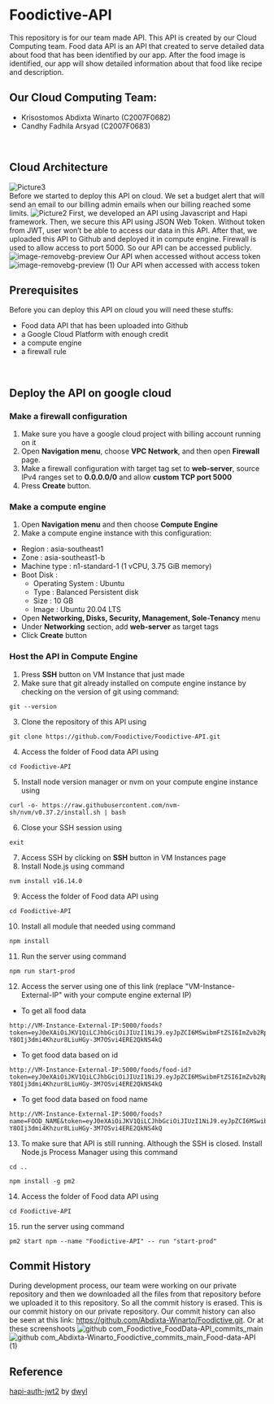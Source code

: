 # Foodictive-API
This repository is for our team made API. This API is created by our Cloud Computing team. Food data API is an API that created to serve detailed data about food that has been identified by our app. After the food image is identified, our app will show detailed information about that food like recipe and description.
<br />

## Our Cloud Computing Team:
- Krisostomos Abdixta Winarto (C2007F0682)
- Candhy Fadhila Arsyad (C2007F0683)
<br />

## Cloud Architecture
![Picture3](https://user-images.githubusercontent.com/105838486/172575193-c952b52d-2aa9-4e65-bfdd-11498990cb94.png)<br />
Before we started to deploy this API on cloud. We set a budget alert that will send an email to our billing admin emails when our billing reached some limits.
![Picture2](https://user-images.githubusercontent.com/105838486/172574678-ec4448aa-470f-42d3-bffd-f76c1d241089.png)
First, we developed an API using Javascript and Hapi framework. Then, we secure this API using JSON Web Token. Without token from JWT, user won’t be able to access our data in this API. After that, we uploaded this API to Github and deployed it in compute engine. Firewall is used to allow access to port 5000. So our API can be accessed publicly.
![image-removebg-preview](https://user-images.githubusercontent.com/105838486/172991663-a1c60d66-135a-46d9-a85f-3303c950d23a.png)
Our API when accessed without access token
![image-removebg-preview (1)](https://user-images.githubusercontent.com/105838486/172991862-741279fa-4798-4ffc-ab57-5f3a62a4dd69.png)
Our API when accessed with access token

## Prerequisites
Before you can deploy this API on cloud you will need these stuffs:
- Food data API that has been uploaded into Github
- a Google Cloud Platform with enough credit
- a compute engine
- a firewall rule
<br />

## Deploy the API on google cloud
### Make a firewall configuration
1. Make sure you have a google cloud project with billing account running on it
2. Open **Navigation menu**, choose **VPC Network**, and then open **Firewall** page.
3. Make a firewall configuration with target tag set to **web-server**, source IPv4 ranges set to **0.0.0.0/0** and allow **custom TCP port 5000**
4. Press **Create** button.

### Make a compute engine
1. Open **Navigation menu** and then choose **Compute Engine**
2. Make a compute engine instance with this configuration:
- Region : asia-southeast1
- Zone : asia-southeast1-b
- Machine type : n1-standard-1 (1 vCPU, 3.75 GiB memory)
- Boot Disk : 
  * Operating System : Ubuntu
  * Type : Balanced Persistent disk
  * Size : 10 GB
  * Image : Ubuntu 20.04 LTS
- Open **Networking, Disks, Security, Management, Sole-Tenancy** menu
- Under **Networking** section, add **web-server** as target tags
- Click **Create** button

### Host the API in Compute Engine
1. Press **SSH** button on VM Instance that just made
2. Make sure that git already installed on compute engine instance by checking on the version of git using command:
```
git --version
```
3. Clone the repository of this API using
```
git clone https://github.com/Foodictive/Foodictive-API.git
```
4. Access the folder of Food data API using
```
cd Foodictive-API
``` 
5. Install node version manager or nvm on your compute engine instance using
```
curl -o- https://raw.githubusercontent.com/nvm-sh/nvm/v0.37.2/install.sh | bash
```
6. Close your SSH session using
```
exit
```
7. Access SSH by clicking on **SSH** button in VM Instances page
8. Install Node.js using command
```
nvm install v16.14.0
```
9. Access the folder of Food data API using
```
cd Foodictive-API
```
10. Install all module that needed using command
```
npm install
```
11. Run the server using command
```
npm run start-prod
```
12. Access the server using one of this link (replace "VM-Instance-External-IP" with your compute engine external IP)
- To get all food data
```
http://VM-Instance-External-IP:5000/foods?token=eyJ0eXAiOiJKV1QiLCJhbGciOiJIUzI1NiJ9.eyJpZCI6MSwibmFtZSI6ImZvb2RpY3RpdmUiLCJpYXQiOjE0MjU0NzM1MzV9.-Y8OIj3dmi4Khzur8LiuHGy-3M7OSvi4ERE2QkNS4kQ
```
- To get food data based on id
```
http://VM-Instance-External-IP:5000/foods/food-id?token=eyJ0eXAiOiJKV1QiLCJhbGciOiJIUzI1NiJ9.eyJpZCI6MSwibmFtZSI6ImZvb2RpY3RpdmUiLCJpYXQiOjE0MjU0NzM1MzV9.-Y8OIj3dmi4Khzur8LiuHGy-3M7OSvi4ERE2QkNS4kQ
```
- To get food data based on food name
```
http://VM-Instance-External-IP:5000/foods?name=FOOD_NAME&token=eyJ0eXAiOiJKV1QiLCJhbGciOiJIUzI1NiJ9.eyJpZCI6MSwibmFtZSI6ImZvb2RpY3RpdmUiLCJpYXQiOjE0MjU0NzM1MzV9.-Y8OIj3dmi4Khzur8LiuHGy-3M7OSvi4ERE2QkNS4kQ
```
13. To make sure that API is still running. Although the SSH is closed. Install Node.js Process Manager using this command
```
cd ..
```
```
npm install -g pm2
```
14. Access the folder of Food data API using
```
cd Foodictive-API
``` 
15. run the server using command
```
pm2 start npm --name "Foodictive-API" -- run "start-prod"
```

## Commit History
During development process, our team were working on our private repository and then we downloaded all the files from that repository before we uploaded it to this repository. So all the commit history is erased. This is our commit history on our private repository. Our commit history can also be seen at this link: https://github.com/Abdixta-Winarto/Foodictive.git. Or at these screenshoots
![github com_Foodictive_FoodData-API_commits_main](https://user-images.githubusercontent.com/105838486/171876987-6c71c491-ef98-4a5c-8775-49782eb15219.png)
![github com_Abdixta-Winarto_Foodictive_commits_main_Food-data-API (1)](https://user-images.githubusercontent.com/105838486/172116727-88fbb88e-fa99-46c0-88fd-81f621e63b7a.png)

## Reference
[hapi-auth-jwt2](https://github.com/dwyl/hapi-auth-jwt2.git) by [dwyl](https://github.com/dwyl)

